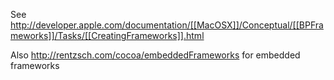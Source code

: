 See http://developer.apple.com/documentation/[[MacOSX]]/Conceptual/[[BPFrameworks]]/Tasks/[[CreatingFrameworks]].html

Also http://rentzsch.com/cocoa/embeddedFrameworks for embedded frameworks
